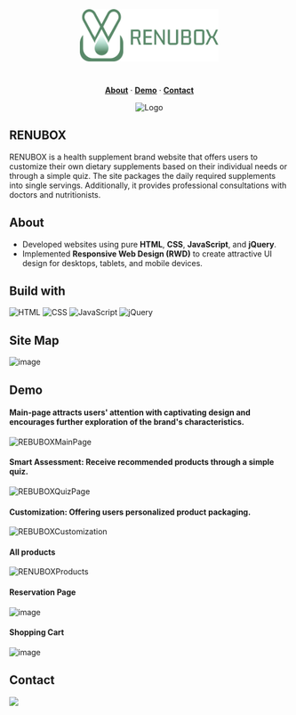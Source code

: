<div align="center">
  <a href="https://pj-huang-2.github.io/project-renubox/index.html" style="margin-bottom:40px; display:block;">
    <img src="https://github.com/PJ-Huang-2/project-renubox/blob/master/images/main-pic/logo-first.png" alt="Logo" width="250px">
  </a>
  <p align="center">
    <a href="https://github.com/PJ-Huang-2/project-renubox#About"><strong>About</strong></a>
    ·
    <a href="https://github.com/PJ-Huang-2/project-renubox#Demo"><strong>Demo</strong></a>
    ·
    <a href="https://github.com/PJ-Huang-2/project-renubox#Contact"><strong>Contact</strong></a>
  </p>
<img src="https://github.com/PJ-Huang-2/renubox-readme/blob/master/readme-title-img.png" alt="Logo">
</div>

## RENUBOX 
RENUBOX is a health supplement brand website that offers users to customize their own dietary supplements based on their individual needs or through a simple quiz. The site packages the daily required supplements into single servings. Additionally, it provides professional consultations with doctors and nutritionists.

## About
- Developed websites using pure **HTML**, **CSS**, **JavaScript**, and **jQuery**.
- Implemented **Responsive Web Design (RWD)** to create attractive UI design for desktops, tablets, and mobile devices.

## Build with
![HTML](https://img.shields.io/badge/HTML-E34F26?style=for-the-badge&logo=html5&logoColor=white)
![CSS](https://img.shields.io/badge/CSS-1572B6?style=for-the-badge&logo=css3&logoColor=white)
![JavaScript](https://img.shields.io/badge/JavaScript-F7DF1E?style=for-the-badge&logo=javascript&logoColor=black)
![jQuery](https://img.shields.io/badge/jQuery-0769AD?style=for-the-badge&logo=jquery&logoColor=white)

## Site Map
![image](https://github.com/PJ-Huang-2/project-renubox/assets/80494887/6cbeb9ef-8a96-406d-94b9-20ffec2e549a)

## Demo
#### Main-page attracts users' attention with captivating design and encourages further exploration of the brand's characteristics.
![REBUBOXMainPage](https://github.com/PJ-Huang-2/renubox-readme/blob/master/main-page-gif.gif)

#### Smart Assessment: Receive recommended products through a simple quiz.
![REBUBOXQuizPage](https://github.com/PJ-Huang-2/renubox-readme/blob/master/quiz-gif.gif?raw=true)

#### Customization: Offering users personalized product packaging.
![REBUBOXCustomization](https://github.com/PJ-Huang-2/renubox-readme/blob/master/Customization-gif.gif?raw=true)

#### All products
![RENUBOXProducts](https://github.com/PJ-Huang-2/project-renubox/assets/80494887/c09a09e7-c867-439f-b699-7b97b850c453)

#### Reservation Page
![image](https://github.com/PJ-Huang-2/project-renubox/assets/80494887/256ee010-79be-44fc-9d30-070b9db50a1f)

#### Shopping Cart
![image](https://github.com/PJ-Huang-2/project-renubox/assets/80494887/98de77b5-8bec-41b2-9cff-3412782507a5)

## Contact

  <a href="mailto:natehuang0913@gmail.com">
    <img src="https://img.shields.io/badge/Gmail-8fbc8f?style=for-the-badge&logo=gmail&logoColor=white" />
  </a>



